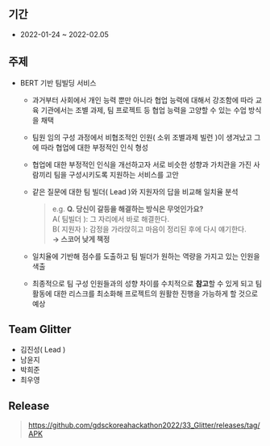 ## 기간
- 2022-01-24 ~ 2022-02.05

## 주제
- BERT 기반 팀빌딩 서비스
    - 과거부터 사회에서 개인 능력 뿐만 아니라 협업 능력에 대해서 강조함에 따라 교육 기관에서는 조별 과제, 팀 프로젝트 등 협업 능력을 고양할 수 있는 수업 방식을 채택
    - 팀원 임의 구성 과정에서 비협조적인 인원( 소위 조별과제 빌런 )이 생겨났고 그에 따라 협업에 대한 부정적인 인식 형성
    - 협업에 대한 부정적인 인식을 개선하고자 서로 비슷한 성향과 가치관을 가진 사람끼리 팀을 구성시키도록 지원하는 서비스를 고안
    - 같은 질문에 대한 팀 빌더( Lead )와 지원자의 답을 비교해 일치율 분석
        
        >e.g.
        >**Q. 당신이 갈등을 해결하는 방식은 무엇인가요?**  
        >A( 팀빌더 ): 그 자리에서 바로 해결한다.  
        >B( 지원자 ): 감정을 가라앉히고 마음이 정리된 후에 다시 얘기한다.  
        >**→ 스코어 낮게 책정**  
        
    - 일치율에 기반해 점수를 도출하고 팀 빌더가 원하는 역량을 가지고 있는 인원을 색출
    - 최종적으로 팀 구성 인원들과의 성향 차이를 수치적으로 **참고**할 수 있게 되고 팀 활동에 대한 리스크를 최소화해 프로젝트의 원활한 진행을 가능하게 할 것으로 예상

## Team Glitter
* 김진성( Lead )
* 남윤지
* 박희준
* 최우영

## Release
> https://github.com/gdsckoreahackathon2022/33_Glitter/releases/tag/APK
